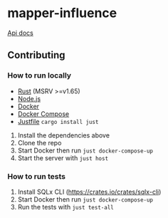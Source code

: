 # mapper-influence

[Api docs](https://mapperinfluence.me/api-docs/)

## Contributing

### How to run locally
- [Rust](https://www.rust-lang.org/learn/get-started) (MSRV >=v1.65)
- [Node.js](https://nodejs.org/)
- [Docker](https://www.docker.com/)
- [Docker Compose](https://docs.docker.com/compose/)
- [Justfile](https://github.com/casey/just) `cargo install just` 

 1. Install the dependencies above
 2. Clone the repo
 3. Start Docker then run `just docker-compose-up`
 4. Start the server with `just host`

### How to run tests

 1. Install SQLx CLI (<https://crates.io/crates/sqlx-cli>)
 2. Start Docker then run `just docker-compose-up`
 3. Run the tests with `just test-all`
